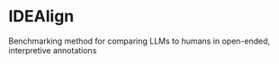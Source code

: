 # IDEAlign
Benchmarking method for comparing LLMs to humans in open-ended, interpretive annotations
